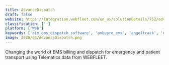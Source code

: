 ```yaml
---
title: AdvanceDispatch
draft: false 
website: https://integration.webfleet.com/en_us/solutionDetails/752/advancedispatch
classification: ['']
platform: ['Web']
keywords: ['aim_ems_dispatch_software', 'ambupro_ems', 'angeltrack', 'emergency_reporting', 'geosafe', 'healthcall', 'imagetrend_ems_critical_care', 'mdcall', 'medhost_edis', 'statusnet911', 'emscharts']
image: 2020/04/AdvanceDispatch.png
---
```

Changing the world of EMS billing and dispatch for emergency and patient transport using Telematics data from WEBFLEET.